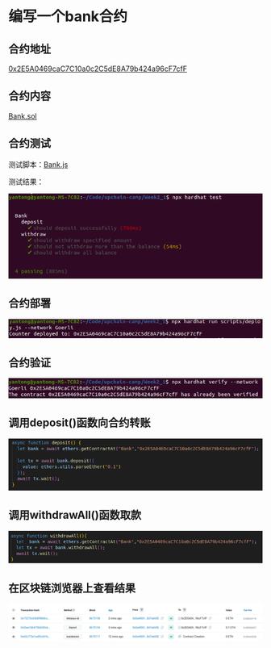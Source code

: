 # 编写一个bank合约


## 合约地址
[0x2E5A0469caC7C10a0c2C5dE8A79b424a96cF7cfF](https://goerli.etherscan.io/address/0x2E5A0469caC7C10a0c2C5dE8A79b424a96cF7cfF)


## 合约内容
[Bank.sol](./contracts/Bank.sol)


## 合约测试
测试脚本：[Bank.js](./test/Bank.js)

测试结果：

![测试结果](./image/5.png)

## 合约部署
![部署结果](./image/1.png)

## 合约验证
![验证结果](./image/2.png)


## 调用deposit()函数向合约转账
![转账](./image/6.png)


## 调用withdrawAll()函数取款
![转账](./image/7.png)


## 在区块链浏览器上查看结果
![查看结果](./image/3.png)


